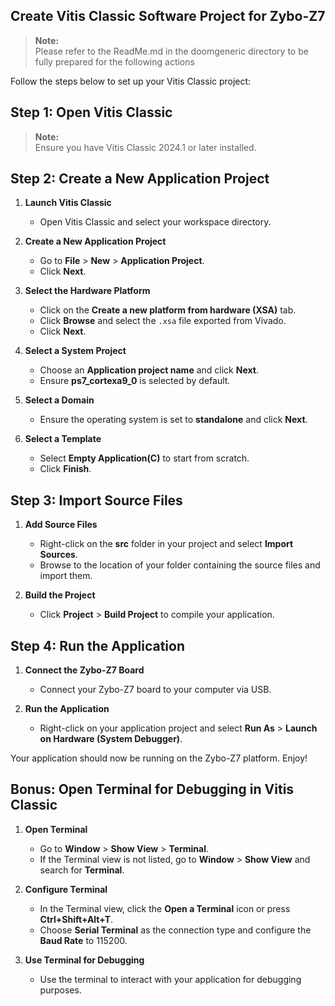 ## Create Vitis Classic Software Project for Zybo-Z7

> **Note:**  
> Please refer to the ReadMe.md in the doomgeneric directory to be fully prepared for the following actions

Follow the steps below to set up your Vitis Classic project:

## Step 1: Open Vitis Classic

> **Note:**  
> Ensure you have Vitis Classic 2024.1 or later installed.

## Step 2: Create a New Application Project

1. **Launch Vitis Classic**  
   - Open Vitis Classic and select your workspace directory.

2. **Create a New Application Project**  
   - Go to **File** > **New** > **Application Project**.
   - Click **Next**.

3. **Select the Hardware Platform**  
   - Click on the **Create a new platform from hardware (XSA)** tab.
   - Click **Browse** and select the `.xsa` file exported from Vivado.
   - Click **Next**.

4. **Select a System Project**  
   - Choose an **Application project name** and click **Next**.
   - Ensure **ps7_cortexa9_0** is selected by default.

5. **Select a Domain**  
   - Ensure the operating system is set to **standalone** and click **Next**.

6. **Select a Template**  
   - Select **Empty Application(C)** to start from scratch.
   - Click **Finish**.

## Step 3: Import Source Files

1. **Add Source Files**  
   - Right-click on the **src** folder in your project and select **Import Sources**.
   - Browse to the location of your folder containing the source files and import them.

2. **Build the Project**  
   - Click **Project** > **Build Project** to compile your application.

## Step 4: Run the Application

1. **Connect the Zybo-Z7 Board**  
   - Connect your Zybo-Z7 board to your computer via USB.

2. **Run the Application**  
   - Right-click on your application project and select **Run As** > **Launch on Hardware (System Debugger)**.


Your application should now be running on the Zybo-Z7 platform. Enjoy!


## Bonus: Open Terminal for Debugging in Vitis Classic

1. **Open Terminal**  
   - Go to **Window** > **Show View** > **Terminal**.
   - If the Terminal view is not listed, go to **Window** > **Show View** and search for **Terminal**.

2. **Configure Terminal**  
   - In the Terminal view, click the **Open a Terminal** icon or press **Ctrl+Shift+Alt+T**.
   - Choose **Serial Terminal** as the connection type and configure the **Baud Rate** to 115200.

3. **Use Terminal for Debugging**  
   - Use the terminal to interact with your application for debugging purposes.








